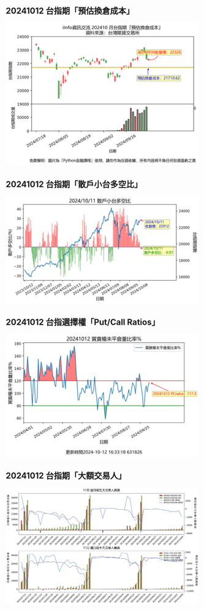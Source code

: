 ## 20241012 台指期「預估換倉成本」
![](images/txfcost.png)

## 20241012 台指期「散戶小台多空比」
![](images/bbiri.png)

## 20241012 台指選擇權「Put/Call Ratios」
![](images/pcratio.png)

## 20241012 台指期「大額交易人」
![](images/blocktrade.png)

